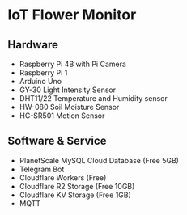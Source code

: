 # IoT Flower Monitor

## Hardware
- Raspberry Pi 4B with Pi Camera
- Raspberry Pi 1
- Arduino Uno
- GY-30 Light Intensity Sensor
- DHT11/22 Temperature and Humidity sensor
- HW-080 Soil Moisture Sensor
- HC-SR501 Motion Sensor 

## Software & Service
- PlanetScale MySQL Cloud Database (Free 5GB)
- Telegram Bot
- Cloudflare Workers (Free)
- Cloudflare R2 Storage (Free 10GB)
- Cloudflare KV Storage (Free 1GB)
- MQTT
